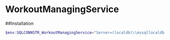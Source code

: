 # WorkoutManagingService

##Installation

```PowerShell
$env:SQLCONNSTR_WorkoutManagingService="Server=(localdb)\\mssqllocaldb;Database=WorkoutManagingService;Trusted_Connection=True;"

```